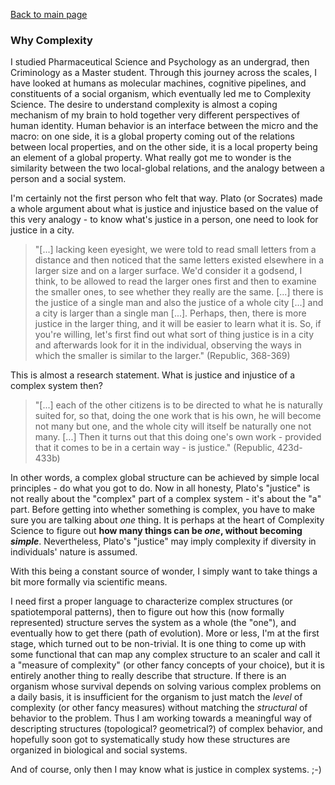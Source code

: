 [Back to main page](/index.md)

### Why Complexity

I studied Pharmaceutical Science and Psychology as an undergrad, then Criminology as a Master student. Through this journey across the scales, I have looked at humans as molecular machines, cognitive pipelines, and constituents of a social organism, which eventually led me to Complexity Science. The desire to understand complexity is almost a coping mechanism of my brain to hold together very different perspectives of human identity. Human behavior is an interface between the micro and the macro: on one side, it is a global property coming out of  the relations between local properties, and on the other side, it is a local property being an element of a global property. What really got me to wonder is the similarity between the two local-global relations, and the analogy between a person and a social system.  

I'm certainly not the first person who felt that way. Plato (or Socrates) made a whole argument about what is justice and injustice based on the value of this very analogy - to know what's justice in a person, one need to look for justice in a city.  

> "\[...\] lacking keen eyesight, we were told to read small letters from a distance and then noticed that the same letters existed elsewhere in a larger size and on a larger surface. We'd consider it a godsend, I think, to be allowed to read the larger ones first and then to examine the smaller ones, to see whether they really are the same. \[...\] there is the justice of a single man and also the justice of a whole city \[...] and a city is larger than a single man \[...\]. Perhaps, then, there is more justice in the larger thing, and it will be easier to learn what it is. So, if you're willing, let's first find out what sort of thing justice is in a city and afterwards look for it in the individual, observing the ways in which the smaller is similar to the larger." (Republic, 368-369)

This is almost a research statement. What is justice and injustice of a complex system then? 

> "\[...\] each of the other citizens is to be directed to what he is naturally suited for, so that, doing the one work that is his own, he will become not many but one, and the whole city will itself be naturally one not many. \[...\] Then it turns out that this doing one's own work - provided that it comes to be in a certain way - is justice." (Republic, 423d-433b)

In other words, a complex global structure can be achieved by simple local principles - do what you got to do. Now in all honesty, Plato's "justice" is not really about the "complex" part of a complex system - it's about the "a" part. Before getting into whether something is complex, you have to make sure you are talking about *one* thing. It is perhaps at the heart of Complexity Science to figure out **how many things can be *one*, without becoming *simple***. Nevertheless, Plato's "justice" may imply complexity if diversity in individuals' nature is assumed.     

With this being a constant source of wonder, I simply want to take things a bit more formally via scientific means. 

I need first a proper language to characterize complex structures (or spatiotemporal patterns), then to figure out how this (now formally represented) structure serves the system as a whole (the "one"), and eventually how to get there (path of evolution). More or less, I'm at the first stage, which turned out to be non-trivial. It is one thing to come up with some functional that can map any complex structure to an scaler and call it a "measure of complexity" (or other fancy concepts of your choice), but it is entirely another thing to really describe that structure. If there is an organism whose survival depends on solving various complex problems on a daily basis, it is insufficient for the organism to just match the *level* of complexity (or other fancy measures) without matching the *structural* of behavior to the problem. Thus I am working towards a meaningful way of descripting structures (topological? geometrical?) of complex behavior, and hopefully soon got to systematically study how these structures are organized in biological and social systems.

And of course, only then I may know what is justice in complex systems. ;-)
 
